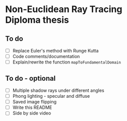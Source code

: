 # **Non-Euclidean Ray Tracing** <br/> Diploma thesis

## To do
- [ ] Replace Euler's method with Runge Kutta
- [ ] Code comments/documentation
- [ ] Explain/rewrite the function `mapToFundamentalDomain`

## To do - optional
- [ ] Multiple shadow rays under different angles
- [ ] Phong lighting - specular and diffuse
- [ ] Saved image flipping
- [ ] Write this README
- [ ] Side by side video
